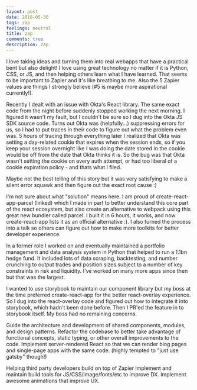 ```yaml
---
layout: post
date: 2018-05-30
tags: zap
feelings: neutral
title: zap
comments: true
description: zap
---
```


I love taking ideas and turning them into real webapps that have a practical bent but also delight! I love using great technology no matter if it is Python, CSS, or JS, and then helping others learn what I have learned. That seems to be important to Zapier and it's like breathing to me. Also the 5 Zapier values are things I strongly believe (#5 is maybe more aspirational currently!).

Recently I dealt with an issue with Okta's React library. The same exact code from the night before suddenly stopped working the next morning. I figured it wasn't my fault, but I couldn't be sure so I dug into the Okta JS SDK source code. Turns out Okta was (helpfully...) suppressing errors for us, so I had to put traces in their code to figure out what the problem even was. 5 hours of tracing through everything later I realized that Okta was setting a day-related cookie that expires when the session ends, so if you keep your session overnight like I was doing the date stored in the cookie would be off from the date that Okta thinks it is. So the bug was that Okta wasn't setting the cookie on every auth attempt, or had too liberal of a cookie expiration policy - and thats what I filed.

Maybe not the best telling of this story but it was very satisfying to make a silent error squawk and then figure out the exact root cause :)

I'm not sure about what "solution" means here. I am proud of create-react-app-parcel (linked) which I made in part to better understand this core part of the react ecosystem, but also create an alternative to webpack using this great new bundler called parcel. I built it in 6 hours, it works, and now create-react-app lists it as an official alternative :). I also turned the process into a talk so others can figure out how to make more toolkits for better developer experience.


In a former role I worked on and eventually maintained a portfolio management and data analysis system in Python that helped to run a 1.1bn hedge fund. It included lots of data scraping, backtesting, and number crunching to output trades and position sizes subject to a number of key constraints in risk and liquidity. I've worked on many more apps since then but that was the largest.

I wanted to use storybook to maintain our component library but my boss at the time preferred create-react-app for the better react-overlay experience. So I dug into the react-overlay code and figured out how to integrate it into storybook, which hadn't been done before. Then I PR'ed the feature in to storybook itself. My boss had no remaining concerns.



Guide the architecture and development of shared components, modules, and design patterns.
Refactor the codebase to better take advantage of functional concepts, static typing, or other overall improvements to the code.
Implement server-rendered React so that we can render blog pages and single-page apps with the same code. (highly tempted to "just use gatsby" though!)

Helping third party developers build on top of Zapier
Implement and maintain build tools for JS/CSS/image/fonts/etc to improve DX.
Implement awesome animations that improve UX.


